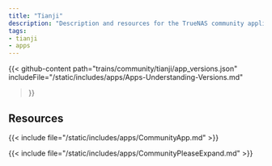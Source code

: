 ```yaml
---
title: "Tianji"
description: "Description and resources for the TrueNAS community application called Tianji."
tags:
- tianji
- apps
---
```


{{< github-content 
    path="trains/community/tianji/app_versions.json"
	includeFile="/static/includes/apps/Apps-Understanding-Versions.md"
>}}

## Resources

{{< include file="/static/includes/apps/CommunityApp.md" >}}

{{< include file="/static/includes/apps/CommunityPleaseExpand.md" >}}

<!--
<div class="docs-sections">

{{< doc-card title="<appname> Deployments" link="/resources/"
descr="How to deploy and configure the <appname> app." >}}

</div>
-->
